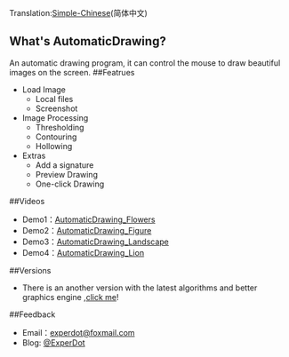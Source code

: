 Translation:[Simple-Chinese](./README-CN.md)(简体中文)

## What's AutomaticDrawing?
An automatic drawing program, it can control the mouse to draw beautiful images on the screen.
##Featrues

* Load Image
    *  Local files
    *  Screenshot
* Image Processing
    *  Thresholding
    *  Contouring
    *  Hollowing
* Extras
    *  Add a signature
    *  Preview Drawing
    *  One-click Drawing

##Videos
* Demo1：[AutomaticDrawing_Flowers](http://v.youku.com/v_show/id_XMTUwNTI5MTAwMA==.html)
* Demo2：[AutomaticDrawing_Figure](http://v.youku.com/v_show/id_XMTUwNjI2NzkwOA==.html)
* Demo3：[AutomaticDrawing_Landscape](http://v.youku.com/v_show/id_XMTUwODg2MTUxNg==.html)
* Demo4：[AutomaticDrawing_Lion](http://v.youku.com/v_show/id_XMTUxNDk5OTgxNg==.html)

##Versions
* There is an another version with the latest algorithms and better graphics engine ,[click me](https://github.com/experdot/ExperDot.EDGameEngine/tree/master/EDGameEngine.Visuals/GameObject/Model/GameVisual/AutoDraw)!

##Feedback
* Email：experdot@foxmail.com
* Blog: [@ExperDot](http://www.cnblogs.com/experdot/)
